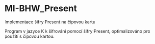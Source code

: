 # MI-BHW_Present
Implementace šifry Present na čipovou kartu

Program v jazyce K k šifrování pomocí šifry Present, optimalizováno pro použití s čipovou kartou.
